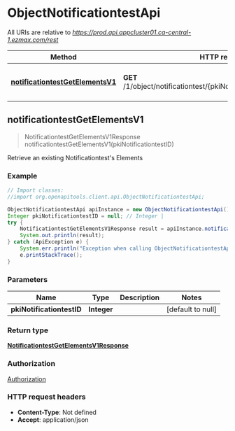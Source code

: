 # ObjectNotificationtestApi

All URIs are relative to *https://prod.api.appcluster01.ca-central-1.ezmax.com/rest*

Method | HTTP request | Description
------------- | ------------- | -------------
[**notificationtestGetElementsV1**](ObjectNotificationtestApi.md#notificationtestGetElementsV1) | **GET** /1/object/notificationtest/{pkiNotificationtestID}/getElements | Retrieve an existing Notificationtest&#39;s Elements



## notificationtestGetElementsV1

> NotificationtestGetElementsV1Response notificationtestGetElementsV1(pkiNotificationtestID)

Retrieve an existing Notificationtest&#39;s Elements



### Example

```java
// Import classes:
//import org.openapitools.client.api.ObjectNotificationtestApi;

ObjectNotificationtestApi apiInstance = new ObjectNotificationtestApi();
Integer pkiNotificationtestID = null; // Integer | 
try {
    NotificationtestGetElementsV1Response result = apiInstance.notificationtestGetElementsV1(pkiNotificationtestID);
    System.out.println(result);
} catch (ApiException e) {
    System.err.println("Exception when calling ObjectNotificationtestApi#notificationtestGetElementsV1");
    e.printStackTrace();
}
```

### Parameters


Name | Type | Description  | Notes
------------- | ------------- | ------------- | -------------
 **pkiNotificationtestID** | **Integer**|  | [default to null]

### Return type

[**NotificationtestGetElementsV1Response**](NotificationtestGetElementsV1Response.md)

### Authorization

[Authorization](../README.md#Authorization)

### HTTP request headers

- **Content-Type**: Not defined
- **Accept**: application/json

